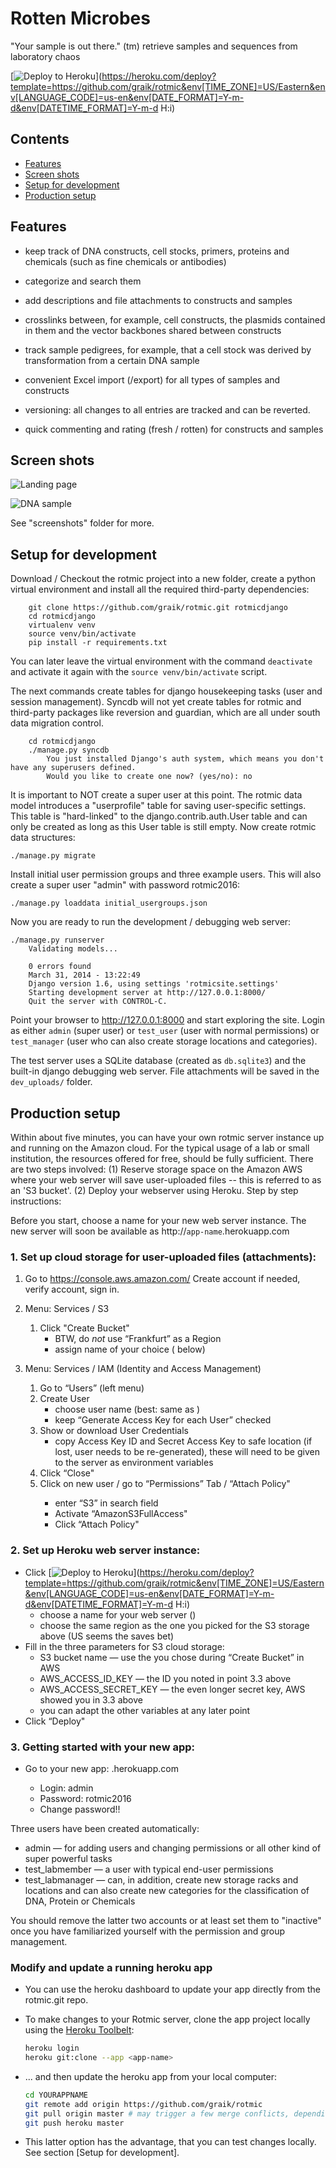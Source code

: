 Rotten Microbes
================

"Your sample is out there." (tm)
retrieve samples and sequences from laboratory chaos

[![Deploy to Heroku](https://www.herokucdn.com/deploy/button.svg)](https://heroku.com/deploy?template=https://github.com/graik/rotmic&env[TIME_ZONE]=US/Eastern&env[LANGUAGE_CODE]=us-en&env[DATE_FORMAT]=Y-m-d&env[DATETIME_FORMAT]=Y-m-d H:i)

Contents
---------------------

* [Features](#features)
* [Screen shots](#screenshots)
* [Setup for development](#devsetup)
* [Production setup](#production)

Features <a name="features"></a>
--------

 * keep track of DNA constructs, cell stocks, primers, proteins and
   chemicals (such as fine chemicals or antibodies)

 * categorize and search them

 * add descriptions and file attachments to constructs and samples

 * crosslinks between, for example, cell constructs, the plasmids
   contained in them and the vector backbones shared between
   constructs

 * track sample pedigrees, for example, that a cell stock was derived
   by transformation from a certain DNA sample

 * convenient Excel import (/export) for all types of samples and constructs

 * versioning: all changes to all entries are tracked and can be
   reverted.

 * quick commenting and rating (fresh / rotten) for constructs and
   samples


Screen shots <a name="screenshots"></a>
------------

![Landing page](/screenshots/rotmic_home.png?raw=true)

![DNA sample](/screenshots/rotmic_dnasample.png?raw=true)

See "screenshots" folder for more.


Setup for development <a name="devsetup"></a>
----------------------

Download / Checkout the rotmic project into a new folder, create a python
virtual environment and install all the required third-party dependencies:
```shell
    git clone https://github.com/graik/rotmic.git rotmicdjango
    cd rotmicdjango
    virtualenv venv
    source venv/bin/activate
    pip install -r requirements.txt
```
You can later leave the virtual environment with the command `deactivate` and 
activate it again with the `source venv/bin/activate` script.

The next commands create tables for django housekeeping tasks (user and session management). Syncdb will not yet create tables for rotmic and third-party packages like reversion and guardian, which are all under south data migration control.
```shell
    cd rotmicdjango
    ./manage.py syncdb
        You just installed Django's auth system, which means you don't have any superusers defined.
        Would you like to create one now? (yes/no): no
```
It is important to NOT create a super user at this point. The rotmic data model introduces a "userprofile" table for saving user-specific settings. This table is "hard-linked" to the django.contrib.auth.User table and can only be created as long as this User table is still empty.
Now create rotmic data structures:

    ./manage.py migrate

Install initial user permission groups and three example users. This will
also create a super user "admin" with password rotmic2016:

    ./manage.py loaddata initial_usergroups.json

Now you are ready to run the development / debugging web server:

    ./manage.py runserver
        Validating models...
        
        0 errors found
        March 31, 2014 - 13:22:49
        Django version 1.6, using settings 'rotmicsite.settings'
        Starting development server at http://127.0.0.1:8000/
        Quit the server with CONTROL-C.

Point your browser to http://127.0.0.1:8000 and start exploring the site. Login as
either `admin` (super user) or `test_user` (user with normal permissions) or
`test_manager` (user who can also create storage locations and categories).

The test server uses a SQLite database (created as `db.sqlite3`) and the built-in django debugging web server. File attachments will be saved in the `dev_uploads/` folder.


Production setup <a name="production"></a>
-----------------

Within about five minutes, you can have your own rotmic server instance up and
running on the Amazon cloud. For the typical usage of a lab or small
institution, the resources offered for free, should be fully sufficient. There
are two steps involved: (1) Reserve storage space on the Amazon AWS where your
web server will save user-uploaded files -- this is referred to as an 'S3
bucket'. (2) Deploy your webserver using Heroku. Step by step instructions:

Before you start, choose a name for your new web server instance. The new 
server will soon be available as http://``app-name``.herokuapp.com

### 1. Set up cloud storage for user-uploaded files (attachments):

1. Go to https://console.aws.amazon.com/
   Create account if needed, verify account, sign in.
   
2. Menu: Services / S3
    1. Click "Create Bucket"
        * BTW, do _not_ use “Frankfurt” as a Region
        * assign name of your choice (<bucket-name> below)
3. Menu: Services / IAM (Identity and Access Management)
    1. Go to “Users” (left menu)
    2. Create User
        * choose user name (best: same as <app-name>)
        * keep “Generate Access Key for each User” checked
    3. Show or download User Credentials
        * copy Access Key ID and Secret Access Key to safe location (if lost, 
          user needs to be re-generated), these will need to be given to the 
          server as environment variables
    4. Click “Close"
    5. Click on new <app-name> user / go to “Permissions” Tab / “Attach Policy"
        * enter “S3” in search field
        * Activate “AmazonS3FullAccess"
        * Click “Attach Policy"


### 2. Set up Heroku web server instance:

* Click [![Deploy to Heroku](https://www.herokucdn.com/deploy/button.svg)](https://heroku.com/deploy?template=https://github.com/graik/rotmic&env[TIME_ZONE]=US/Eastern&env[LANGUAGE_CODE]=us-en&env[DATE_FORMAT]=Y-m-d&env[DATETIME_FORMAT]=Y-m-d H:i)
    * choose a name for your web server (<app-name>)
    * choose the same region as the one you picked for the S3 storage above (US seems the saves bet)
* Fill in the three parameters for S3 cloud storage:
    * S3 bucket name — use the <bucket-name> you chose during “Create Bucket” in AWS
    * AWS_ACCESS_ID_KEY — the ID you noted in point 3.3 above
    * AWS_ACCESS_SECRET_KEY — the even longer secret key, AWS showed you in 3.3 above
    * you can adapt the other variables at any later point
* Click “Deploy"


### 3. Getting started with your new app:

* Go to your new app: <app-name>.herokuapp.com
    * Login: admin
    * Password: rotmic2016
    * Change password!!

Three users have been created automatically:

* admin — for adding users and changing permissions or all other kind of super powerful tasks
* test_labmember — a user with typical end-user permissions
* test_labmanager — can, in addition, create new storage racks and locations and can also create new categories for the classification of DNA, Protein or Chemicals

You should remove the latter two accounts or at least set them to "inactive"
once you have familiarized yourself with the permission and group management.

### Modify and update a running heroku app
   
   - You can use the heroku dashboard to update your app directly from the rotmic.git repo.

   - To make changes to your Rotmic server, clone the app project locally using the [Heroku Toolbelt](https://toolbelt.heroku.com/):

      ```sh
      heroku login
      heroku git:clone --app <app-name>
      ```
   - ... and then update the heroku app from your local computer:

      ```sh
      cd YOURAPPNAME
      git remote add origin https://github.com/graik/rotmic
      git pull origin master # may trigger a few merge conflicts, depending on how long since last update
      git push heroku master
      ```
   - This latter option has the advantage, that you can test changes locally. See section [Setup for development].
